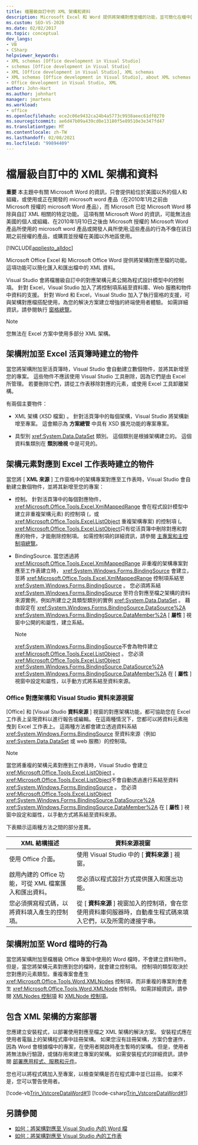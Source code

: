 ```yaml
---
title: 檔層級自訂中的 XML 架構和資料
description: Microsoft Excel 和 Word 提供將架構對應至檔的功能，並可簡化在檔中匯入和匯出 XML 資料的功能。
ms.custom: SEO-VS-2020
ms.date: 02/02/2017
ms.topic: conceptual
dev_langs:
- VB
- CSharp
helpviewer_keywords:
- XML schemas [Office development in Visual Studio]
- schemas [Office development in Visual Studio]
- XML [Office development in Visual Studio], XML schemas
- XML schemas [Office development in Visual Studio], about XML schemas and data
- Office development in Visual Studio, XML
author: John-Hart
ms.author: johnhart
manager: jmartens
ms.workload:
- office
ms.openlocfilehash: ece2c06e9432ca24b4a5773c9938aeec61df0270
ms.sourcegitcommit: ae6d47b09a439cd0e13180f5e89510e3e347fd47
ms.translationtype: MT
ms.contentlocale: zh-TW
ms.lasthandoff: 02/08/2021
ms.locfileid: "99894409"
---
```

# <a name="xml-schemas-and-data-in-document-level-customizations"></a>檔層級自訂中的 XML 架構和資料
  **重要** 本主題中有關 Microsoft Word 的資訊，只會提供給位於美國以外的個人和組織，或使用或正在開發的 microsoft word 產品（在2010年1月之前由 Microsoft 授權的 microsoft Word 產品），而 Microsoft 已從 Microsoft Word 移除與自訂 XML 相關的特定功能。 這項有關 Microsoft Word 的資訊，可能無法由美國的個人或組織、在2010年1月10日之後由 Microsoft 授權的 Microsoft Word 產品所使用的 microsoft word 產品或開發人員所使用;這些產品的行為不像在該日期之前授權的產品，或購買並授權在美國以外地區使用。

 [!INCLUDE[appliesto_alldoc](../vsto/includes/appliesto-alldoc-md.md)]

 Microsoft Office Excel 和 Microsoft Office Word 提供將架構對應至檔的功能。 這項功能可以簡化匯入和匯出檔中的 XML 資料。

 Visual Studio 會將檔層級自訂中的對應架構元素公開為程式設計模型中的控制項。 針對 Excel，Visual Studio 加入了將控制項系結至資料庫、Web 服務和物件中資料的支援。 針對 Word 和 Excel，Visual Studio 加入了執行窗格的支援，可與架構對應檔搭配使用，為您的解決方案建立增強的終端使用者體驗。 如需詳細資訊，請參閱執行 [窗格總覽](../vsto/actions-pane-overview.md)。

> [!NOTE]
> 您無法在 Excel 方案中使用多部分 XML 架構。

## <a name="objects-created-when-schemas-are-attached-to-excel-workbooks"></a>架構附加至 Excel 活頁簿時建立的物件
 當您將架構附加至活頁簿時，Visual Studio 會自動建立數個物件，並將其新增至您的專案。 這些物件不應該使用 Visual Studio 工具刪除，因為它們是由 Excel 所管理。 若要刪除它們，請從工作表移除對應的元素，或使用 Excel 工具卸離架構。

 有兩個主要物件：

- XML 架構 (XSD 檔案) 。 針對活頁簿中的每個架構，Visual Studio 將架構新增至專案。 這會顯示為 **方案總管** 中具有 XSD 擴充功能的專案專案。

- 具型別 <xref:System.Data.DataSet> 類別。 這個類別是根據架構建立的。 這個資料集類別在 **類別檢視** 中是可見的。

## <a name="objects-created-when-schema-elements-are-mapped-to-excel-worksheets"></a>架構元素對應到 Excel 工作表時建立的物件
 當您將 [ **XML 來源** ] 工作窗格中的架構專案對應至工作表時，Visual Studio 會自動建立數個物件，並將其新增至您的專案：

- 控制。 針對活頁簿中的每個對應物件， <xref:Microsoft.Office.Tools.Excel.XmlMappedRange> 會在程式設計模型中建立非重複架構元素) 的控制項 (，或 <xref:Microsoft.Office.Tools.Excel.ListObject> 重複架構專案) 的控制項 (。 <xref:Microsoft.Office.Tools.Excel.ListObject>只有從活頁簿中刪除對應和對應的物件，才能刪除控制項。 如需控制項的詳細資訊，請參閱 [主專案和主控制項總覽](../vsto/host-items-and-host-controls-overview.md)。

- BindingSource. 當您透過將 <xref:Microsoft.Office.Tools.Excel.XmlMappedRange> 非重複的架構專案對應至工作表建立時， <xref:System.Windows.Forms.BindingSource> 會建立，並將 <xref:Microsoft.Office.Tools.Excel.XmlMappedRange> 控制項系結至 <xref:System.Windows.Forms.BindingSource> 。 您必須將系結 <xref:System.Windows.Forms.BindingSource> 至符合對應至檔之架構的資料來源實例，例如所建立之具類型類別的實例 <xref:System.Data.DataSet> 。 藉由設定在 <xref:System.Windows.Forms.BindingSource.DataSource%2A> <xref:System.Windows.Forms.BindingSource.DataMember%2A> [ **屬性** ] 視窗中公開的和屬性，建立系結。

    > [!NOTE]
    > <xref:System.Windows.Forms.BindingSource>不會為物件建立 <xref:Microsoft.Office.Tools.Excel.ListObject> 。 您必須 <xref:Microsoft.Office.Tools.Excel.ListObject> <xref:System.Windows.Forms.BindingSource.DataSource%2A> <xref:System.Windows.Forms.BindingSource.DataMember%2A> 在 [ **屬性** ] 視窗中設定和屬性，以手動方式將系結至資料來源。

### <a name="office-mapped-schemas-and-the-visual-studio-data-sources-window"></a>Office 對應架構和 Visual Studio 資料來源視窗
 [Office] 和 [Visual Studio **資料來源** ] 視窗的對應架構功能，都可協助您在 Excel 工作表上呈現資料以進行報告或編輯。 在這兩種情況下，您都可以將資料元素拖曳到 Excel 工作表上。 這兩種方法都會建立透過資料系結 <xref:System.Windows.Forms.BindingSource> 至資料來源（例如 <xref:System.Data.DataSet> 或 web 服務）的控制項。

> [!NOTE]
> 當您將重複的架構元素對應到工作表時，Visual Studio 會建立 <xref:Microsoft.Office.Tools.Excel.ListObject> 。 <xref:Microsoft.Office.Tools.Excel.ListObject>不會自動透過進行系結至資料 <xref:System.Windows.Forms.BindingSource> 。 您必須 <xref:Microsoft.Office.Tools.Excel.ListObject> <xref:System.Windows.Forms.BindingSource.DataSource%2A> <xref:System.Windows.Forms.BindingSource.DataMember%2A> 在 [ **屬性** ] 視窗中設定和屬性，以手動方式將系結至資料來源。

 下表顯示這兩種方法之間的部分差異。

|XML 結構描述|資料來源視窗|
|----------------|-------------------------|
|使用 Office 介面。|使用 Visual Studio 中的 [ **資料來源** ] 視窗。|
|啟用內建的 Office 功能，可從 XML 檔案匯入和匯出資料。|您必須以程式設計方式提供匯入和匯出功能。|
|您必須撰寫程式碼，以將資料填入產生的控制項。|從 [ **資料來源** ] 視窗加入的控制項，會在您使用資料庫伺服器時，自動產生程式碼來填入它們，以及所需的連接字串。|

## <a name="behavior-when-schemas-are-attached-to-word-documents"></a>架構附加至 Word 檔時的行為
 當您將架構附加至檔層級 Office 專案中使用的 Word 檔時，不會建立資料物件。 但是，當您將架構元素對應到您的檔時，就會建立控制項。 控制項的類型取決於您對應的元素類型。重複專案會產生 <xref:Microsoft.Office.Tools.Word.XMLNodes> 控制項，而非重複的專案則會產生 <xref:Microsoft.Office.Tools.Word.XMLNode> 控制項。 如需詳細資訊，請參閱 [XMLNodes 控制項](../vsto/xmlnodes-control.md) 和 [XMLNode 控制項](../vsto/xmlnode-control.md)。

## <a name="deployment-of-solutions-that-include-xml-schemas"></a>包含 XML 架構的方案部署
 您應建立安裝程式，以部署使用對應至檔之 XML 架構的解決方案。 安裝程式應在使用者電腦上的架構程式庫中註冊架構。 如果您沒有註冊架構，方案仍會運作，因為 Word 會根據檔中的專案，在使用者開啟時產生暫時的架構。 但是，使用者將無法執行驗證，或儲存用來建立專案的架構。 如需安裝程式的詳細資訊，請參閱 [部署應用程式、服務和元件](../deployment/deploying-applications-services-and-components.md)。

 您也可以將程式碼加入至專案，以檢查架構是否在程式庫中並已註冊。 如果不是，您可以警告使用者。

 [!code-vb[Trin_VstcoreDataWord#1](../vsto/codesnippet/VisualBasic/Trin_VstcoreDataWordVB/ThisDocument.vb#1)]
 [!code-csharp[Trin_VstcoreDataWord#1](../vsto/codesnippet/CSharp/Trin_VstcoreDataWordCS/ThisDocument.cs#1)]

## <a name="see-also"></a>另請參閱

- [如何：將架構對應至 Visual Studio 內的 Word 檔](../vsto/how-to-map-schemas-to-word-documents-inside-visual-studio.md)
- [如何：將架構對應至 Visual Studio 內的工作表](../vsto/how-to-map-schemas-to-worksheets-inside-visual-studio.md)
